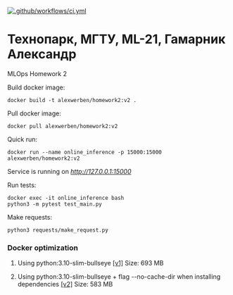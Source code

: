 [![.github/workflows/ci.yml](https://github.com/made-mlops-2022/alexander_gamarnik/actions/workflows/ci.yaml/badge.svg)](https://github.com/made-mlops-2022/alexander_gamarnik/actions/workflows/ci.yaml)

# Технопарк, МГТУ, ML-21, Гамарник Александр

MLOps Homework 2

Build docker image:

```
docker build -t alexwerben/homework2:v2 .
```

Pull docker image:

```
docker pull alexwerben/homework2:v2
```

Quick run:

```
docker run --name online_inference -p 15000:15000 alexwerben/homework2:v2
```

Service is running on _http://127.0.0.1:15000_

Run tests:

```
docker exec -it online_inference bash
python3 -m pytest test_main.py
```

Make requests:

```
python3 requests/make_request.py
```

### Docker optimization

1. Using python:3.10-slim-bullseye [[v1]](https://hub.docker.com/layers/alexwerben/homework2/latest/images/sha256-f93f61eaee67b6aa9cc8f2d87ae35e4322309a793f3eab57b9f1738121ccb6f0?context=repo)
Size: 693 MB

2. Using python:3.10-slim-bullseye + flag --no-cache-dir when installing dependencies [[v2]](https://hub.docker.com/layers/alexwerben/homework2/v2/images/sha256-7a55a31cee67d11ef5818b1f29f5c07cce04578460590be919cbff07948703e6?context=repo)
Size: 583 MB
